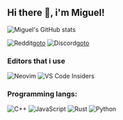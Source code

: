 ## Hi there 👋, i'm Miguel!

![Miguel's GitHub stats](https://github-readme-stats.vercel.app/api?username=sufremoak&show_icons=true&theme=radical)

![Reddit](https://img.shields.io/badge/Reddit-FF4500?style=for-the-badge&logo=reddit&logoColor=white)[goto](https://www.reddit.com/user/oaky_macintosh/)
![Discord](https://img.shields.io/badge/Discord-%235865F2.svg?style=for-the-badge&logo=discord&logoColor=white)[goto](https://discord.gg/jk887EpByQ)

### Editors that i use
![Neovim](https://img.shields.io/badge/NeoVim-%2357A143.svg?&style=for-the-badge&logo=neovim&logoColor=white) ![VS Code Insiders](https://img.shields.io/badge/VS%20Code%20Insiders-35b393.svg?style=for-the-badge&logo=visual-studio-code&logoColor=white)
### Programming langs:
![C++](https://img.shields.io/badge/c++-%2300599C.svg?style=for-the-badge&logo=c%2B%2B&logoColor=white) ![JavaScript](https://img.shields.io/badge/javascript-%23323330.svg?style=for-the-badge&logo=javascript&logoColor=%23F7DF1E) ![Rust](https://img.shields.io/badge/rust-%23000000.svg?style=for-the-badge&logo=rust&logoColor=white) ![Python](https://img.shields.io/badge/python-3670A0?style=for-the-badge&logo=python&logoColor=ffdd54)

<!--
**SufremOak/SufremOak** is a ✨ _special_ ✨ repository because its `README.md` (this file) appears on your GitHub profile.

Here are some ideas to get you started:

- 🔭 I’m currently working on ...
- 🌱 I’m currently learning ...
- 👯 I’m looking to collaborate on ...
- 🤔 I’m looking for help with ...
- 💬 Ask me about ...
- 📫 How to reach me: ...
- 😄 Pronouns: ...
- ⚡ Fun fact: ...
-->
